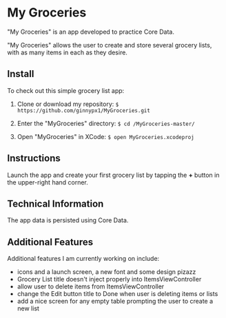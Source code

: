 # My Groceries

"My Groceries" is an app developed to practice Core Data.

"My Groceries" allows the user to create and store several grocery lists, with as many items in each as they desire.

## Install

To check out this simple grocery list app:

1. Clone or download my repository:
` $ https://github.com/ginnypx1/MyGroceries.git `

2. Enter the "MyGroceries" directory:
` $ cd /MyGroceries-master/ `

3. Open "MyGroceries" in XCode:
` $ open MyGroceries.xcodeproj `

## Instructions

Launch the app and create your first grocery list by tapping the **+** button in the upper-right hand corner.

## Technical Information

The app data is persisted using Core Data.

## Additional Features

Additional features I am currently working on include:
- icons and a launch screen, a new font and some design pizazz
- Grocery List title doesn't inject properly into ItemsViewController
- allow user to delete items from ItemsViewController
- change the Edit button title to Done when user is deleting items or lists
- add a nice screen for any empty table prompting the user to create a new list